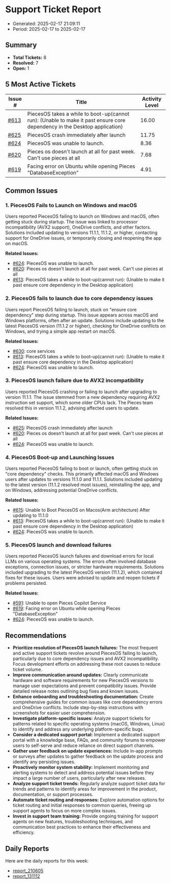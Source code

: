# Support Ticket Report
- Generated: 2025-02-17 21:09:11
- Period: 2025-02-17 to 2025-02-17

## Summary
- **Total Tickets:** 8
- **Resolved:** 7
- **Open:** 1

## 5 Most Active Tickets
| Issue # | Title | Activity Level |
|---------|-------|----------------|
| [#613](https://github.com/pieces-app/support/issues/613) | PiecesOS takes a while to boot-up(cannot run): (Unable to make it past ensure core dependency in the Desktop application) | 16.00 |
| [#625](https://github.com/pieces-app/support/issues/625) | PiecesOS crash immediately after launch | 11.75 |
| [#624](https://github.com/pieces-app/support/issues/624) | PiecesOS was unable to launch. | 8.36 |
| [#620](https://github.com/pieces-app/support/issues/620) | Pieces os doesn't launch at all for past week. Can't use pieces at all | 7.68 |
| [#619](https://github.com/pieces-app/support/issues/619) | Facing error on Ubuntu while opening Pieces "DatabaseException" | 4.91 |

## Common Issues
### 1. PiecesOS Fails to Launch on Windows and macOS
Users reported PiecesOS failing to launch on Windows and macOS, often getting stuck during startup. The issue was linked to processor incompatibility (AVX2 support), OneDrive conflicts, and other factors. Solutions included updating to versions 11.1.1, 11.1.2, or higher, contacting support for OneDrive issues, or temporarily closing and reopening the app on macOS.

**Related Issues:**
- [#624](https://github.com/pieces-app/support/issues/624): PiecesOS was unable to launch.
- [#620](https://github.com/pieces-app/support/issues/620): Pieces os doesn't launch at all for past week. Can't use pieces at all
- [#613](https://github.com/pieces-app/support/issues/613): PiecesOS takes a while to boot-up(cannot run): (Unable to make it past ensure core dependency in the Desktop application)

### 2. PiecesOS fails to launch due to core dependency issues
Users report PiecesOS failing to launch, stuck on "ensure core dependency" step during startup. This issue appears across macOS and Windows platforms, often after an update. Solutions include updating to the latest PiecesOS version (11.1.2 or higher), checking for OneDrive conflicts on Windows, and trying a simple app restart on macOS.

**Related Issues:**
- [#630](https://github.com/pieces-app/support/issues/630): core services
- [#613](https://github.com/pieces-app/support/issues/613): PiecesOS takes a while to boot-up(cannot run): (Unable to make it past ensure core dependency in the Desktop application)
- [#624](https://github.com/pieces-app/support/issues/624): PiecesOS was unable to launch.

### 3. PiecesOS launch failure due to AVX2 incompatibility
Users reported PiecesOS crashing or failing to launch after upgrading to version 11.1.1. The issue stemmed from a new dependency requiring AVX2 instruction set support, which some older CPUs lack. The Pieces team resolved this in version 11.1.2, advising affected users to update.

**Related Issues:**
- [#625](https://github.com/pieces-app/support/issues/625): PiecesOS crash immediately after launch
- [#620](https://github.com/pieces-app/support/issues/620): Pieces os doesn't launch at all for past week. Can't use pieces at all
- [#624](https://github.com/pieces-app/support/issues/624): PiecesOS was unable to launch.

### 4. PiecesOS Boot-up and Launching Issues
Users reported PiecesOS failing to boot or launch, often getting stuck on "core dependency" checks. This primarily affected macOS and Windows users after updates to versions 11.1.0 and 11.1.1. Solutions included updating to the latest version (11.1.2 resolved most issues), reinstalling the app, and on Windows, addressing potential OneDrive conflicts. 

**Related Issues:**
- [#615](https://github.com/pieces-app/support/issues/615): Unable to Boot PiecesOS on Macos(Arm architecture) After updating to 11.1.0
- [#613](https://github.com/pieces-app/support/issues/613): PiecesOS takes a while to boot-up(cannot run): (Unable to make it past ensure core dependency in the Desktop application)
- [#624](https://github.com/pieces-app/support/issues/624): PiecesOS was unable to launch.

### 5. PiecesOS launch and download failures
Users reported PiecesOS launch failures and download errors for local LLMs on various operating systems. The errors often involved database exceptions, connection issues, or stricter hardware requirements. Solutions included upgrading to the latest PiecesOS version (11.1.2), which contained fixes for these issues. Users were advised to update and reopen tickets if problems persisted.

**Related Issues:**
- [#591](https://github.com/pieces-app/support/issues/591): Unable to open Pieces Copilot Service
- [#619](https://github.com/pieces-app/support/issues/619): Facing error on Ubuntu while opening Pieces "DatabaseException"
- [#624](https://github.com/pieces-app/support/issues/624): PiecesOS was unable to launch.


## Recommendations
- **Prioritize resolution of PiecesOS launch failures:** The most frequent and active support tickets revolve around PiecesOS failing to launch, particularly due to core dependency issues and AVX2 incompatibility. Focus development efforts on addressing these root causes to reduce ticket volume.
- **Improve communication around updates:** Clearly communicate hardware and software requirements for new PiecesOS versions to manage user expectations and prevent compatibility issues. Provide detailed release notes outlining bug fixes and known issues.
- **Enhance onboarding and troubleshooting documentation:** Create comprehensive guides for common issues like core dependency errors and OneDrive conflicts. Include step-by-step instructions with screenshots for easier user comprehension.
- **Investigate platform-specific issues:** Analyze support tickets for patterns related to specific operating systems (macOS, Windows, Linux) to identify and address any underlying platform-specific bugs.
- **Consider a dedicated support portal:** Implement a dedicated support portal with a knowledge base, FAQs, and community forums to empower users to self-serve and reduce reliance on direct support channels.
- **Gather user feedback on update experiences:** Include in-app prompts or surveys after updates to gather feedback on the update process and identify any persisting issues.
- **Proactively monitor system stability:** Implement monitoring and alerting systems to detect and address potential issues before they impact a large number of users, particularly after new releases.
- **Analyze support ticket trends:** Regularly analyze support ticket data for trends and patterns to identify areas for improvement in the product, documentation, or support processes.
- **Automate ticket routing and responses:** Explore automation options for ticket routing and initial responses to common queries, freeing up support agents to focus on more complex issues.
- **Invest in support team training:** Provide ongoing training for support agents on new features, troubleshooting techniques, and communication best practices to enhance their effectiveness and efficiency.

## Daily Reports
Here are the daily reports for this week:

- [report_210605](daily/2025-02-17/report_210605.md)
- [report_131112](daily/2025-02-17/report_131112.md)
